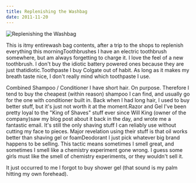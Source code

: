 ```yaml
---
title: Replenishing the Washbag
date: 2011-11-20
---
```


![Replenishing the Washbag](https://source.unsplash.com/jpkvklXwt98/1600x900)

This is itmy entirewash bag contents, after a trip to the shops to replenish everything this morningToothbrushes I have an electric toothbrush somewhere, but am always forgetting to charge it. I love the feel of a new toothbrush. I don't buy the idiotic battery powered ones because they are just thatidiotic.Toothpaste I buy Colgate out of habit. As long as it makes my breath taste nice, I don't really mind which toothpaste I use.

Combined Shampoo / Conditioner I have short hair. On purpose. Therefore I tend to buy the cheapest (within reason) shampoo I can find, and usually go for the one with conditioner built in. Back when I had long hair, I used to buy better stuff, but it's just not worth it at the moment.Razor and Gel I've been pretty loyal to the "King of Shaves" stuff ever since Will King (owner of the company)saw my blog post about it back in the day, and wrote me a fantastic email. It's still the only shaving stuff I can reliably use without cutting my face to pieces. Major revelation using their stuff is that oil works better than shaving gel or foamDeodorant I just pick whatever big brand happens to be selling. This tactic means sometimes I smell great, and sometimes I smell like a chemistry experiment gone wrong. I guess some girls must like the smell of chemistry experiments, or they wouldn't sell it.

It just occurred to me I forgot to buy shower gel (that sound is my palm hitting my own forehead).